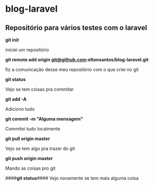 # blog-laravel
Repositório para vários testes com o laravel
--------
**git init**

iniciei um repositório

**git remote add origin git@github.com:eltonsantos/blog-laravel.git**

fiz a comunicação desse meu repositório com o que criei no git

**git status**

Vejo se tem coisas pra commitar

**git add -A**

Adiciono tudo

**git commit -m "Alguma mensagem"**

Commitei tudo localmente

**git pull origin master**

Vejo se tem algo pra trazer do git

**git push origin master**

Mando as coisas pro git

####**git status**####
Vejo novamente se tem mais alguma coisa
